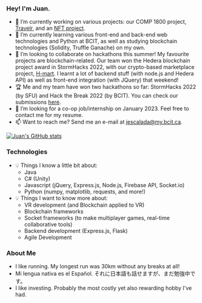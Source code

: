 ### Hey! I'm Juan.

- 🔭 I’m currently working on various projects: our COMP 1800 project, [Travelr](https://github.com/jescalada/1800_202210_DTC15), and an [NFT project](https://github.com/jescalada/solidity-practice).
- 🌱 I’m currently learning various front-end and back-end web technologies and Python at BCIT, as well as studying blockchain technologies (Solidity, Truffle Ganache) on my own.
- 👯 I’m looking to collaborate on hackathons this summer! My favourite projects are blockchain-related. Our team won the Hedera blockchain project award in StormHacks 2022, with our crypto-based marketplace project, [H-mart](https://github.com/jescalada/h-mart). I learnt a lot of backend stuff (with node.js and Hedera API) as well as front-end integration (with JQuery) that weekend!
- 🏆 Me and my team have won two hackathons so far: StormHacks 2022 (by SFU) and Hack the Break 2022 (by BCIT). You can check our submissions [here](https://devpost.com/jescalada).
- 🤔 I’m looking for a co-op job/internship on January 2023. Feel free to contact me for my resume.
- 📫 Want to reach me? Send me an e-mail at [jescalada@my.bcit.ca](mailto:jescalada@my.bcit.ca).

[![Juan's GitHub stats](https://github-readme-stats.vercel.app/api?username=jescalada&theme=synthwave)](https://github.com/anuraghazra/github-readme-stats)

### Technologies
- 💡 Things I know a little bit about:
  - Java
  - C# (Unity)
  - Javascript (jQuery, Express.js, Node.js, Firebase API, Socket.io)
  - Python (numpy, matplotlib, requests, and more!)
- 💡 Things I want to know more about:
  - VR development (and Blockchain applied to VR)
  - Blockchain frameworks
  - Socket frameworks (to make multiplayer games, real-time collaborative tools)
  - Backend development (Express.js, Flask)
  - Agile Development
  
### About Me
- I like running. My longest run was 30km without any breaks at all!
- Mi lengua nativa es el Español. それに日本語も話せますが、まだ勉強中です。
- I like investing. Probably the most costly yet also rewarding hobby I've had. 
